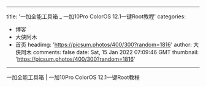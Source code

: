 
---
title: '一加全能工具箱 _ 一加10Pro ColorOS 12.1一键Root教程'
categories: 
 - 博客
 - 大侠阿木
 - 首页
headimg: 'https://picsum.photos/400/300?random=1816'
author: 大侠阿木
comments: false
date: Sat, 15 Jan 2022 07:09:46 GMT
thumbnail: 'https://picsum.photos/400/300?random=1816'
---

<div>   
一加全能工具箱 | 一加10Pro ColorOS 12.1一键Root教程  
</div>
            